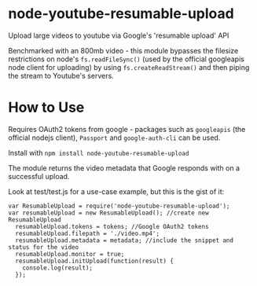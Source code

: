 node-youtube-resumable-upload
=============================

Upload large videos to youtube via Google's 'resumable upload' API

Benchmarked with an 800mb video - this module bypasses the filesize restrictions on node's `fs.readFileSync()` (used by the official googleapis node client for uploading) by using `fs.createReadStream()` and then piping the stream to Youtube's servers.

How to Use
==========

Requires OAuth2 tokens from google - packages such as `googleapis` (the official nodejs client), `Passport` and `google-auth-cli` can be used.

Install with `npm install node-youtube-resumable-upload`

The module returns the video metadata that Google responds with on a successful upload.

Look at test/test.js for a use-case example, but this is the gist of it:
```
var ResumableUpload = require('node-youtube-resumable-upload');
var resumableUpload = new ResumableUpload(); //create new ResumableUpload
  resumableUpload.tokens = tokens; //Google OAuth2 tokens
  resumableUpload.filepath = './video.mp4';
  resumableUpload.metadata = metadata; //include the snippet and status for the video
  resumableUpload.monitor = true;
  resumableUpload.initUpload(function(result) {
    console.log(result);
  });
```

